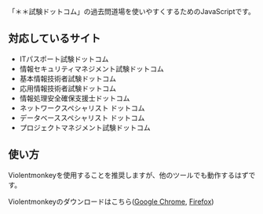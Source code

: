 「＊＊試験ドットコム」の過去問道場を使いやすくするためのJavaScriptです。


## 対応しているサイト
- ITパスポート試験ドットコム
- 情報セキュリティマネジメント試験ドットコム
- 基本情報技術者試験ドットコム
- 応用情報技術者試験ドットコム
- 情報処理安全確保支援士ドットコム
- ネットワークスペシャリスト ドットコム
- データベーススペシャリスト ドットコム
- プロジェクトマネジメント試験ドットコム


## 使い方
Violentmonkeyを使用することを推奨しますが、他のツールでも動作するはずです。

Violentmonkeyのダウンロードはこちら([Google Chrome][violentmonkey-chrome], [Firefox][violentmonkey-firefox])

[violentmonkey-chrome]: https://chrome.google.com/webstore/detail/violentmonkey/jinjaccalgkegednnccohejagnlnfdag
[violentmonkey-firefox]: https://addons.mozilla.org/ja/firefox/addon/violentmonkey/
